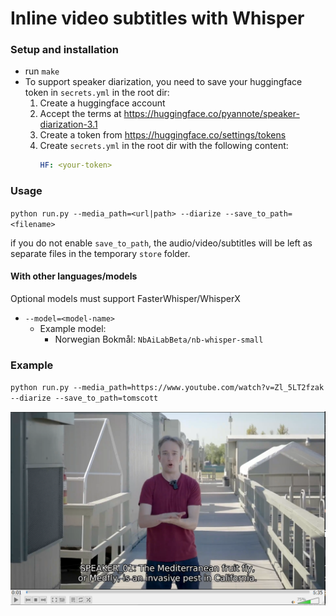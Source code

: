 # Inline video subtitles with Whisper

### Setup and installation
- run `make`
- To support speaker diarization, you need to save your huggingface token in `secrets.yml` in the root dir:
    1. Create a huggingface account
    2. Accept the terms at https://huggingface.co/pyannote/speaker-diarization-3.1
    3. Create a token from https://huggingface.co/settings/tokens
    4. Create `secrets.yml` in the root dir with the following content:
        ```yaml
        HF: <your-token>
        ```

### Usage
`python run.py --media_path=<url|path> --diarize --save_to_path=<filename>`

if you do not enable `save_to_path`, the audio/video/subtitles will be left as separate files in the temporary `store` folder.

#### With other languages/models
Optional models must support FasterWhisper/WhisperX
- `--model=<model-name>`
    - Example model:
        - Norwegian Bokmål: `NbAiLabBeta/nb-whisper-small`

### Example

`python run.py --media_path=https://www.youtube.com/watch?v=Zl_5LT2fzak --diarize --save_to_path=tomscott`

![tom-scott](assets/tomscott.png)